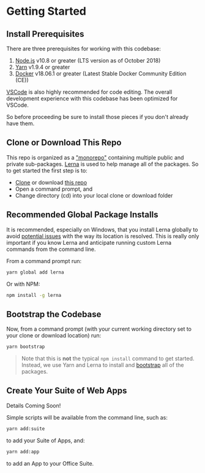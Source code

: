 # Getting Started

## Install Prerequisites

There are three prerequisites for working with this codebase:

1.  [Node.js](https://nodejs.org/en/download/) v10.8 or greater (LTS version as of October 2018)
1.  [Yarn](https://yarnpkg.com/en/docs/install) v1.9.4 or greater
1.  [Docker](https://www.docker.com/community-edition#/download) v18.06.1 or greater (Latest Stable Docker Community Edition (CE))

[VSCode](https://code.visualstudio.com/download) is also highly recommended for code editing. The overall development experience with this codebase has been optimized for VSCode.

So before proceeding be sure to install those pieces if you don't already have them.

## Clone or Download This Repo

This repo is organized as a ["monorepo"](https://github.com/babel/babel/blob/master/doc/design/monorepo.md) containing multiple public and private sub-packages. [Lerna](https://github.com/lerna/lerna) is used to help manage all of the packages. So to get started the first step is to:

- [Clone](https://github.com/slathrop/git-scripts-win/blob/master/README.md) or download [this repo](https://github.com/vuepointjs/vuept)
- Open a command prompt, and
- Change directory (cd) into your local clone or download folder

## Recommended Global Package Installs

It is recommended, especially on Windows, that you install Lerna globally to avoid [potential issues](https://github.com/zkat/npx/issues/144) with the way its location is resolved. This is really only important if you know Lerna and anticipate running custom Lerna commands from the command line.

From a command prompt run:

```bash
yarn global add lerna
```

Or with NPM:

```bash
npm install -g lerna
```

## Bootstrap the Codebase

Now, from a command prompt (with your current working directory set to your clone or download location) run:

```bash
yarn bootstrap
```

> Note that this is **not** the typical `npm install` command to get started. Instead, we use Yarn and Lerna to install and [bootstrap](https://github.com/lerna/lerna/tree/master/commands/bootstrap#readme) all of the packages.

## Create Your Suite of Web Apps

Details Coming Soon!

Simple scripts will be available from the command line, such as:

```bash
yarn add:suite
```

to add your Suite of Apps, and:

```bash
yarn add:app
```

to add an App to your Office Suite.
